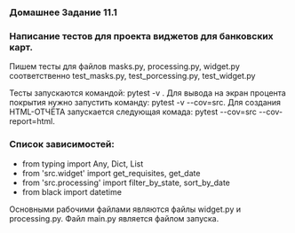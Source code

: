 ### Домашнее Задание 11.1

### Написание тестов для проекта виджетов для банковских карт.
 Пишем тесты для файлов masks.py, processing.py, widget.py
соответственно test_masks.py, test_porcessing.py, test_widget.py

Тесты запускаются командой: pytest -v . 
Для вывода на экран процента покрытия нужно запустить
команду: pytest -v --cov=src.
Для создания HTML-ОТЧЁТА запускается следующая комада:
pytest --cov=src --cov-report=html.


### Список зависимостей:
* from typing import Any, Dict, List
* from 'src.widget' import get_requisites, get_date
* from 'src.processing' import filter_by_state, sort_by_date
* from black import datetime

Основными рабочими файлами являются файлы widget.py и 
processing.py. Файл main.py является файлом запуска.

